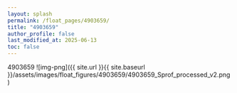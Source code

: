 ```yaml
---
layout: splash
permalink: /float_pages/4903659/
title: "4903659"
author_profile: false
last_modified_at: 2025-06-13
toc: false
---
```

 
4903659
![img-png]({{ site.url }}{{ site.baseurl }}/assets/images/float_figures/4903659/4903659_Sprof_processed_v2.png)